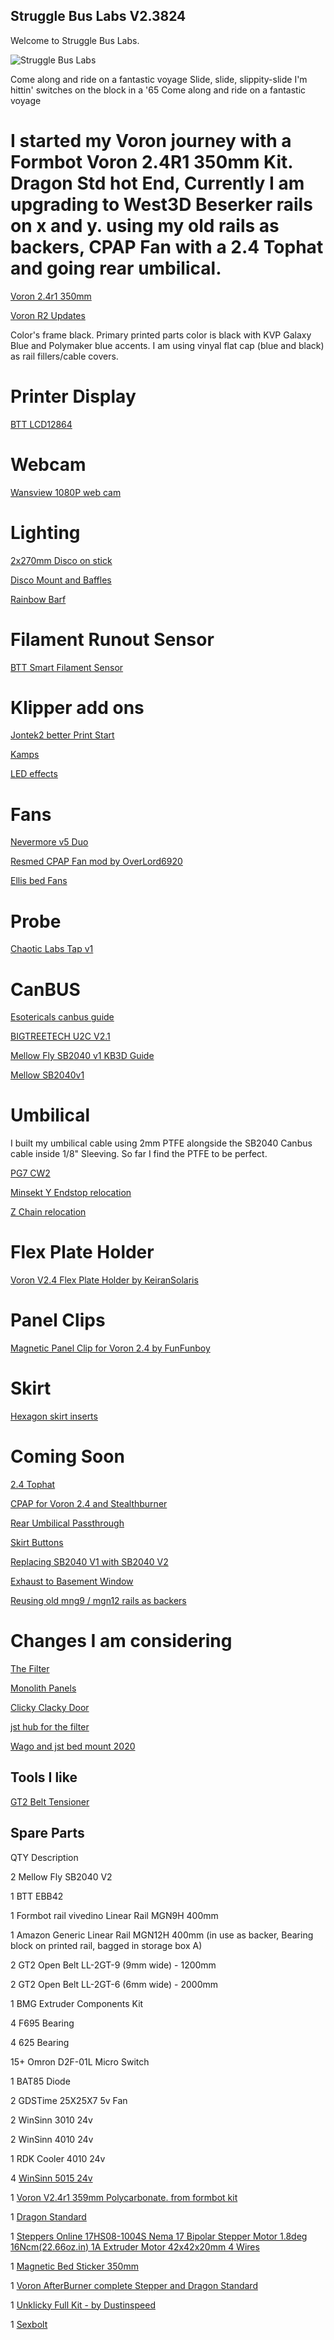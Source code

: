 ## Struggle Bus Labs V2.3824

Welcome to Struggle Bus Labs.

![Struggle Bus Labs](SBL.jpg)

Come along and ride on a fantastic voyage
Slide, slide, slippity-slide
I'm hittin' switches on the block in a '65
Come along and ride on a fantastic voyage

# I started my Voron journey with a Formbot Voron 2.4R1 350mm Kit. Dragon Std hot End, Currently I am upgrading to West3D Beserker rails on x and y. using my old rails as backers, CPAP Fan with a 2.4 Tophat and going rear umbilical. 

[Voron 2.4r1 350mm](https://www.formbot3d.com/products/voron-24-pro-corexy-3d-printer-kit-with-hdmi-5-touch-screen?VariantsId=10486)

[Voron R2 Updates](https://github.com/VoronDesign/Voron-2/releases)

Color's frame black. Primary printed parts color is black with KVP Galaxy Blue and Polymaker blue accents. I am using vinyal flat cap (blue and black) as rail fillers/cable covers.

# Printer Display 
[BTT LCD12864](https://www.printables.com/model/351939-voron-24-lcd-display-mod)

# Webcam

[Wansview 1080P web cam](https://github.com/runtpacket/Struggle-Bus-Labs/tree/main/Mods/WebCAM/wansview-1080p-camera-mount-model_files)

# Lighting

[2x270mm Disco on stick](https://github.com/VoronDesign/Voron-Hardware/tree/master/Daylight/Disco_on_a_stick_XXL)

[Disco Mount and Baffles](https://www.printables.com/model/315479-daylight-on-a-stick-mount)

[Rainbow Barf](https://wiki.kb-3d.com/en/home/linneo/voron/harnesses/RainbowBarfLEDHarness)

# Filament Runout Sensor

[BTT Smart Filament Sensor](https://github.com/bigtreetech/smart-filament-detection-module/tree/master/V1.0)

# Klipper add ons

[Jontek2 better Print Start](https://github.com/jontek2/A-better-print_start-macro)

[Kamps](https://github.com/kyleisah/Klipper-Adaptive-Meshing-Purging)

[LED effects](https://github.com/julianschill/klipper-led_effect)

# Fans
[Nevermore v5 Duo](https://github.com/nevermore3d/Nevermore_Micro/tree/master/V5_Duo)

[Resmed CPAP Fan mod by OverLord6920](https://github.com/runtpacket/Struggle-Bus-Labs/tree/main/Mods/CPAP%20FAN)

[Ellis bed Fans](https://github.com/VoronDesign/VoronUsers/tree/master/printer_mods/Ellis/Bed_Fans)

# Probe

[Chaotic Labs Tap v1](https://github.com/Chaoticlab/CNC-Tap-for-Voron)

# CanBUS

[Esotericals canbus guide](https://github.com/Esoterical/voron_canbus)

[BIGTREETECH U2C V2.1]()

[Mellow Fly SB2040 v1 KB3D Guide](https://wiki.kb-3d.com/home/mellow/voron/mellow_sb2040)

[Mellow SB2040v1](https://github.com/Mellow-3D/Fly-SB2040)

# Umbilical

I built my umbilical cable using 2mm PTFE alongside the SB2040 Canbus cable inside 1/8" Sleeving. So far I find the PTFE to be perfect. 

[PG7 CW2](https://www.printables.com/model/312008-voron-24-a-drive-pg7-umbilical-mount)

[Minsekt Y Endstop relocation](https://github.com/VoronDesign/VoronUsers/tree/master/printer_mods/Minsekt/Rear_Umbilical/Y_Endstop_Relocation)

[Z Chain relocation](https://www.printables.com/model/279739-voron-can-bus-z-chain-move)

# Flex Plate Holder

[Voron V2.4 Flex Plate Holder by KeiranSolaris](https://www.printables.com/model/163992-voron-v24-flex-plate-holder)

# Panel Clips

[Magnetic Panel Clip for Voron 2.4 by FunFunboy](https://www.printables.com/model/84734-magnetic-panel-clip-for-voron-24)

# Skirt 

[Hexagon skirt inserts](https://www.printables.com/model/648945-voron-24-skirt-insert)

# Coming Soon

[2.4 Tophat](https://www.printables.com/model/571759-voron-24-trident-magnetic-tophat-35mm-66mm-beta-re)

[CPAP for Voron 2.4 and Stealthburner](https://github.com/ogland/Printer-mods/tree/main/V2/CPAP)

[Rear Umbilical Passthrough](https://github.com/tanaes/whopping_Voron_mods/tree/f64cd56fe2baac4348ac56e3d0e70f4577013d7e/umbilical_passthrough)

[Skirt Buttons](https://www.fysetc.com/products/fysetc-hot-key-board-voron-skirt-button-pcb-voron-skirt-klipper-pre-installed-pcb-board-with-neopixel-led-for-voron-v2-4-trident-switchwire-3d-printers)

[Replacing SB2040 V1 with SB2040 V2](https://github.com/Mellow-3D/Fly-SB2040/tree/main/V2/Hardware)

[Exhaust to Basement Window](TBD)

[Reusing old mng9 / mgn12 rails as backers](https://github.com/VoronDesign/VoronUsers/tree/master/printer_mods/whoppingpochard/extrusion_backers)

# Changes I am considering 

[The Filter](https://github.com/nateb16/VoronUsers/tree/master/printer_mods/nateb16/THE_FILTER)

[Monolith Panels](https://github.com/CloakedWayne/Monolith_Panels/blob/main/Images/distant_view.png)

[Clicky Clacky Door](https://github.com/tanaes/whopping_Voron_mods/tree/main/clickyclacky_door)

[jst hub for the filter](https://www.printables.com/model/512527-jst-hub-for-the-filter)

[Wago and jst bed mount 2020](https://www.printables.com/model/512516-wago-and-jst-bed-mount-for-2020)

## Tools I like
[GT2 Belt Tensioner](https://github.com/Diyshift/3D-Printer/blob/main/GT2%20Belt%20Tension%20Meter/Manual/GT2_Tensiometer_Manual.pdf)

## Spare Parts
QTY  Description

2    Mellow Fly SB2040 V2

1    BTT EBB42

1    Formbot rail vivedino Linear Rail MGN9H 400mm

1    Amazon Generic Linear Rail MGN12H 400mm (in use as backer, Bearing block on printed rail, bagged in storage box A)

2    GT2 Open Belt LL-2GT-9 (9mm wide) - 1200mm

2    GT2 Open Belt LL-2GT-6 (6mm wide) - 2000mm

1    BMG Extruder Components Kit

4    F695 Bearing

4    625 Bearing

15+  Omron D2F-01L Micro Switch

1    BAT85 Diode

2    GDSTime 25X25X7 5v Fan

2    WinSinn 3010 24v

2    WinSinn 4010 24v

1    RDK Cooler 4010 24v

4    [WinSinn 5015 24v](https://www.amazon.com/WINSINN-Cooling-50x50x15mm-Extruder-Makerbot/dp/B079BPS9Q8)

1    [Voron V2.4r1 359mm Polycarbonate. from formbot kit](https://kb-3d.com/store/frame-enclosure/546-7469-acm-or-pc-panel-set-for-voron-v24-multiple-sizes.html#/270-buildsizevrn-350mm/880-materialtype-polycarbonate)

1    [Dragon Standard](https://cn.phaetus.com/dragon-hotend-st/)

1    [Steppers Online 17HS08-1004S Nema 17 Bipolar Stepper Motor 1.8deg 16Ncm(22.66oz.in) 1A Extruder Motor 42x42x20mm 4 Wires](https://www.omc-stepperonline.com/nema-17-bipolar-1-8deg-16ncm-22-6oz-in-1a-3-7v-42x42x20mm-4-wires-17hs08-1004s)

1    [Magnetic Bed Sticker 350mm](https://www.aliexpress.com/i/3256804945332621.html?gatewayAdapt=4itemAdapt)

1    [Voron AfterBurner complete Stepper and Dragon Standard](https://github.com/VoronDesign/Voron-Afterburner)

1    [Unklicky Full Kit - by Dustinspeed](https://dfh.fm/collections/voron/products/unklicky-full-kit-by-dustinspeed)

1   [Sexbolt](https://mods.vorondesign.com/detail/t1DBVlcUBbdEK6habEsVzg)






